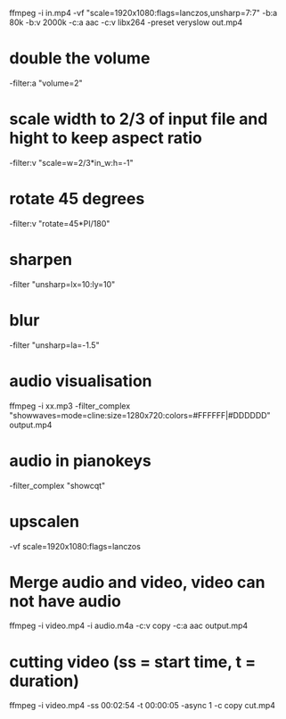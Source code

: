 
ffmpeg -i in.mp4 -vf "scale=1920x1080:flags=lanczos,unsharp=7:7" -b:a 80k -b:v 2000k -c:a aac -c:v libx264 -preset veryslow out.mp4


# double the volume
-filter:a "volume=2"

# scale width to 2/3 of input file and hight to keep aspect ratio
-filter:v "scale=w=2/3*in_w:h=-1"

# rotate 45 degrees
-filter:v "rotate=45*PI/180"

# sharpen
-filter "unsharp=lx=10:ly=10"

# blur
-filter "unsharp=la=-1.5"

# audio visualisation
ffmpeg -i xx.mp3 -filter_complex "showwaves=mode=cline:size=1280x720:colors=#FFFFFF|#DDDDDD" output.mp4

# audio in pianokeys
-filter_complex "showcqt"

# upscalen
-vf scale=1920x1080:flags=lanczos

# Merge audio and video, video can not have audio
ffmpeg -i video.mp4 -i audio.m4a -c:v copy -c:a aac output.mp4

# cutting video (ss = start time, t = duration)
ffmpeg -i video.mp4 -ss 00:02:54 -t 00:00:05 -async 1 -c copy cut.mp4